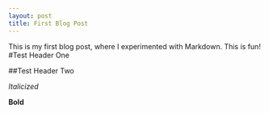 ```yaml
---
layout: post
title: First Blog Post
---
```

This is my first blog post, where I experimented with Markdown. This is fun!
#Test Header One

##Test Header Two

*Italicized*

**Bold**

